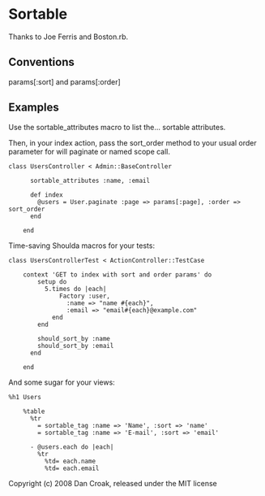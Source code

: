 Sortable
========

Thanks to Joe Ferris and Boston.rb.

Conventions
-----------

params[:sort] and params[:order]

Examples
--------

Use the sortable_attributes macro to list the... sortable attributes.

Then, in your index action, pass the sort_order method to your usual
order parameter for will paginate or named scope call.

    class UsersController < Admin::BaseController

		  sortable_attributes :name, :email

		  def index
		    @users = User.paginate :page => params[:page], :order => sort_order
		  end
		
		end

Time-saving Shoulda macros for your tests:

    class UsersControllerTest < ActionController::TestCase

    	context 'GET to index with sort and order params' do
		    setup do
		      5.times do |each|
			      Factory :user,
			        :name => "name #{each}",
			        :email => "email#{each}@example.com"
			    end
		    end

		    should_sort_by :name
		    should_sort_by :email
		  end
		
		end

And some sugar for your views:

    %h1 Users

		%table
		  %tr
		    = sortable_tag :name => 'Name', :sort => 'name'
		    = sortable_tag :name => 'E-mail', :sort => 'email'

		  - @users.each do |each|
		    %tr
		      %td= each.name
		      %td= each.email

Copyright (c) 2008 Dan Croak, released under the MIT license
